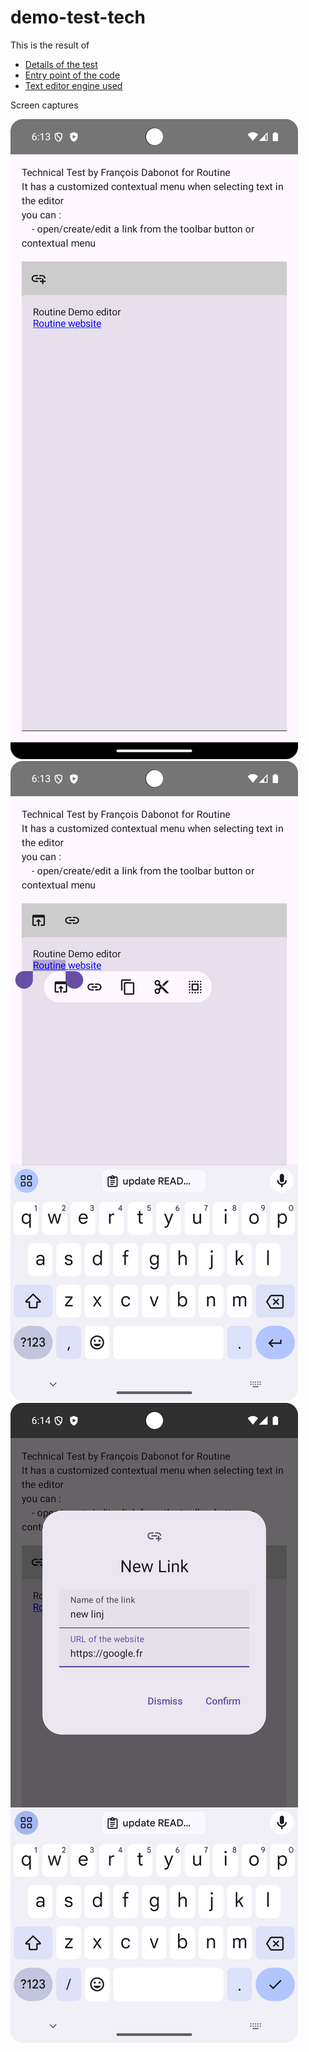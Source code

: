 # demo-test-tech


This is the result of 

- [Details of the test](https://routineco.notion.site/Exercise-iOS-Android-links-99dbff03302440ff88d605d50aaeb27b)
- [Entry point of the code](composeApp/src/commonMain/kotlin/fr/francoisdabonot/routinetexteditor/App.kt)
- [Text editor engine used](https://github.com/MohamedRejeb/compose-rich-editor)


Screen captures

![simple](./screens/screen1.png)
![with selection](./screens/screen2.png)
![add new link](./screens/screen3.png)